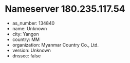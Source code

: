 # Nameserver 180.235.117.54

* as_number: 134840
* name: Unknown
* city: Yangon
* country: MM
* organization: Myanmar Country Co., Ltd.
* version: Unknown
* dnssec: false
